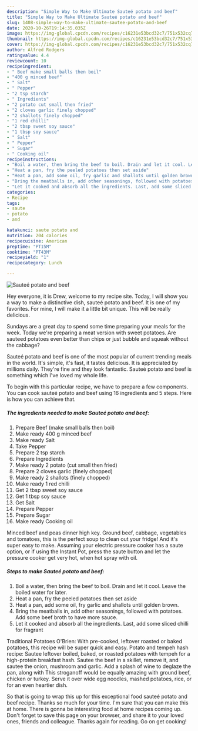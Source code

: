 ```yaml
---
description: "Simple Way to Make Ultimate Sauteé potato and beef"
title: "Simple Way to Make Ultimate Sauteé potato and beef"
slug: 1408-simple-way-to-make-ultimate-sautee-potato-and-beef
date: 2020-10-26T19:14:35.035Z
image: https://img-global.cpcdn.com/recipes/c16231e53bcd32c7/751x532cq70/sautee-potato-and-beef-recipe-main-photo.jpg
thumbnail: https://img-global.cpcdn.com/recipes/c16231e53bcd32c7/751x532cq70/sautee-potato-and-beef-recipe-main-photo.jpg
cover: https://img-global.cpcdn.com/recipes/c16231e53bcd32c7/751x532cq70/sautee-potato-and-beef-recipe-main-photo.jpg
author: Alfred Rodgers
ratingvalue: 4.4
reviewcount: 10
recipeingredient:
- " Beef make small balls then boil"
- "400 g minced beef"
- " Salt"
- " Pepper"
- "2 tsp starch"
- " Ingredients"
- "2 potato cut small then fried"
- "2 cloves garlic finely chopped"
- "2 shallots finely chopped"
- "1 red chilli"
- "2 tbsp sweet soy sauce"
- "1 tbsp soy sauce"
- " Salt"
- " Pepper"
- " Sugar"
- " Cooking oil"
recipeinstructions:
- "Boil a water, then bring the beef to boil. Drain and let it cool. Leave the boiled water for later."
- "Heat a pan, fry the peeled potatoes then set aside"
- "Heat a pan, add some oil, fry garlic and shallots until golden brown."
- "Bring the meatballs in, add other seasonings, followed with potatoes. Add some beef broth to have more sauce."
- "Let it cooked and absorb all the ingredients. Last, add some sliced chilli for fragrant"
categories:
- Recipe
tags:
- saute
- potato
- and

katakunci: saute potato and 
nutrition: 204 calories
recipecuisine: American
preptime: "PT15M"
cooktime: "PT43M"
recipeyield: "1"
recipecategory: Lunch

---
```



![Sauteé potato and beef](https://img-global.cpcdn.com/recipes/c16231e53bcd32c7/751x532cq70/sautee-potato-and-beef-recipe-main-photo.jpg)

Hey everyone, it is Drew, welcome to my recipe site. Today, I will show you a way to make a distinctive dish, sauteé potato and beef. It is one of my favorites. For mine, I will make it a little bit unique. This will be really delicious.

Sundays are a great day to spend some time preparing your meals for the week. Today we&#39;re preparing a meat version with sweet potatoes. Are sauteed potatoes even better than chips or just bubble and squeak without the cabbage?

Sauteé potato and beef is one of the most popular of current trending meals in the world. It's simple, it's fast, it tastes delicious. It is appreciated by millions daily. They're fine and they look fantastic. Sauteé potato and beef is something which I've loved my whole life.


To begin with this particular recipe, we have to prepare a few components. You can cook sauteé potato and beef using 16 ingredients and 5 steps. Here is how you can achieve that.

<!--inarticleads1-->

##### The ingredients needed to make Sauteé potato and beef:

1. Prepare  Beef (make small balls then boil)
1. Make ready 400 g minced beef
1. Make ready  Salt
1. Take  Pepper
1. Prepare 2 tsp starch
1. Prepare  Ingredients
1. Make ready 2 potato (cut small then fried)
1. Prepare 2 cloves garlic (finely chopped)
1. Make ready 2 shallots (finely chopped)
1. Make ready 1 red chilli
1. Get 2 tbsp sweet soy sauce
1. Get 1 tbsp soy sauce
1. Get  Salt
1. Prepare  Pepper
1. Prepare  Sugar
1. Make ready  Cooking oil


Minced beef and peas dinner high key. Ground beef, cabbage, vegetables and tomatoes, this is the perfect soup to clean out your fridge! And it&#39;s super easy to make. Assuming your electric pressure cooker has a saute option, or if using the Instant Pot, press the saute button and let the pressure cooker get very hot, when hot spray with oil. 

<!--inarticleads2-->

##### Steps to make Sauteé potato and beef:

1. Boil a water, then bring the beef to boil. Drain and let it cool. Leave the boiled water for later.
1. Heat a pan, fry the peeled potatoes then set aside
1. Heat a pan, add some oil, fry garlic and shallots until golden brown.
1. Bring the meatballs in, add other seasonings, followed with potatoes. Add some beef broth to have more sauce.
1. Let it cooked and absorb all the ingredients. Last, add some sliced chilli for fragrant


Traditional Potatoes O&#39;Brien: With pre-cooked, leftover roasted or baked potatoes, this recipe will be super quick and easy. Potato and tempeh hash recipe: Sautee leftover boiled, baked, or roasted potatoes with tempeh for a high-protein breakfast hash. Sautee the beef in a skillet, remove it, and sautee the onion, mushroom and garlic. Add a splash of wine to deglaze the pan, along with This stroganoff would be equally amazing with ground beef, chicken or turkey. Serve it over wide egg noodles, mashed potatoes, rice, or for an even heartier dish. 

So that is going to wrap this up for this exceptional food sauteé potato and beef recipe. Thanks so much for your time. I'm sure that you can make this at home. There is gonna be interesting food at home recipes coming up. Don't forget to save this page on your browser, and share it to your loved ones, friends and colleague. Thanks again for reading. Go on get cooking!

